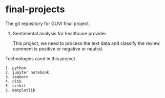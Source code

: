 # final-projects
The git repository for GUVI final project.

1. Sentimental analysis for healthcare provider.

	This project, we need to process the text data and classify the review comment is positive or negative or neutral.

Technologies used in this project

	1. python
	2. jupyter notebook
	3. seaborn
	4. nltk
	5. scikit
	5. matplotlib

